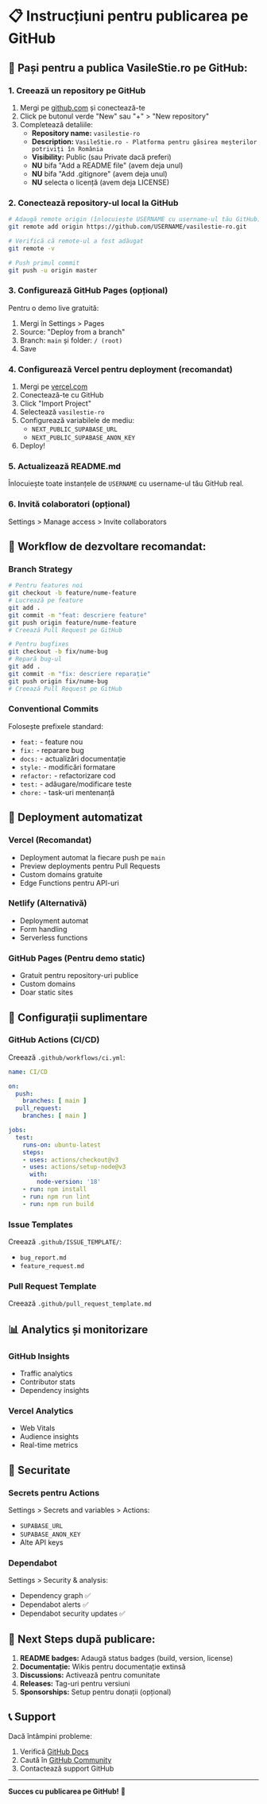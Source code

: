 # 📋 Instrucțiuni pentru publicarea pe GitHub

## 🚀 Pași pentru a publica VasileStie.ro pe GitHub:

### 1. Creează un repository pe GitHub
1. Mergi pe [github.com](https://github.com) și conectează-te
2. Click pe butonul verde "New" sau "+" > "New repository"
3. Completează detaliile:
   - **Repository name:** `vasilestie-ro`
   - **Description:** `VasileStie.ro - Platforma pentru găsirea meșterilor potriviți în România`
   - **Visibility:** Public (sau Private dacă preferi)
   - **NU** bifa "Add a README file" (avem deja unul)
   - **NU** bifa "Add .gitignore" (avem deja unul)
   - **NU** selecta o licență (avem deja LICENSE)

### 2. Conectează repository-ul local la GitHub
```bash
# Adaugă remote origin (înlocuiește USERNAME cu username-ul tău GitHub)
git remote add origin https://github.com/USERNAME/vasilestie-ro.git

# Verifică că remote-ul a fost adăugat
git remote -v

# Push primul commit
git push -u origin master
```

### 3. Configurează GitHub Pages (opțional)
Pentru o demo live gratuită:
1. Mergi în Settings > Pages
2. Source: "Deploy from a branch"
3. Branch: `main` și folder: `/ (root)`
4. Save

### 4. Configurează Vercel pentru deployment (recomandat)
1. Mergi pe [vercel.com](https://vercel.com)
2. Conectează-te cu GitHub
3. Click "Import Project"
4. Selectează `vasilestie-ro`
5. Configurează variabilele de mediu:
   - `NEXT_PUBLIC_SUPABASE_URL`
   - `NEXT_PUBLIC_SUPABASE_ANON_KEY`
6. Deploy!

### 5. Actualizează README.md
Înlocuiește toate instanțele de `USERNAME` cu username-ul tău GitHub real.

### 6. Invită colaboratori (opțional)
Settings > Manage access > Invite collaborators

## 🔄 Workflow de dezvoltare recomandat:

### Branch Strategy
```bash
# Pentru features noi
git checkout -b feature/nume-feature
# Lucrează pe feature
git add .
git commit -m "feat: descriere feature"
git push origin feature/nume-feature
# Creează Pull Request pe GitHub

# Pentru bugfixes
git checkout -b fix/nume-bug
# Repară bug-ul
git add .
git commit -m "fix: descriere reparație"
git push origin fix/nume-bug
# Creează Pull Request pe GitHub
```

### Conventional Commits
Folosește prefixele standard:
- `feat:` - feature nou
- `fix:` - reparare bug
- `docs:` - actualizări documentație
- `style:` - modificări formatare
- `refactor:` - refactorizare cod
- `test:` - adăugare/modificare teste
- `chore:` - task-uri mentenanță

## 🚀 Deployment automatizat

### Vercel (Recomandat)
- Deployment automat la fiecare push pe `main`
- Preview deployments pentru Pull Requests
- Custom domains gratuite
- Edge Functions pentru API-uri

### Netlify (Alternativă)
- Deployment automat
- Form handling
- Serverless functions

### GitHub Pages (Pentru demo static)
- Gratuit pentru repository-uri publice
- Custom domains
- Doar static sites

## 🔧 Configurații suplimentare

### GitHub Actions (CI/CD)
Creează `.github/workflows/ci.yml`:
```yaml
name: CI/CD

on:
  push:
    branches: [ main ]
  pull_request:
    branches: [ main ]

jobs:
  test:
    runs-on: ubuntu-latest
    steps:
    - uses: actions/checkout@v3
    - uses: actions/setup-node@v3
      with:
        node-version: '18'
    - run: npm install
    - run: npm run lint
    - run: npm run build
```

### Issue Templates
Creează `.github/ISSUE_TEMPLATE/`:
- `bug_report.md`
- `feature_request.md`

### Pull Request Template
Creează `.github/pull_request_template.md`

## 📊 Analytics și monitorizare

### GitHub Insights
- Traffic analytics
- Contributor stats
- Dependency insights

### Vercel Analytics
- Web Vitals
- Audience insights
- Real-time metrics

## 🔐 Securitate

### Secrets pentru Actions
Settings > Secrets and variables > Actions:
- `SUPABASE_URL`
- `SUPABASE_ANON_KEY`
- Alte API keys

### Dependabot
Settings > Security & analysis:
- Dependency graph ✅
- Dependabot alerts ✅
- Dependabot security updates ✅

## 🎯 Next Steps după publicare:

1. **README badges:** Adaugă status badges (build, version, license)
2. **Documentație:** Wikis pentru documentație extinsă
3. **Discussions:** Activează pentru comunitate
4. **Releases:** Tag-uri pentru versiuni
5. **Sponsorships:** Setup pentru donații (opțional)

## 📞 Support

Dacă întâmpini probleme:
1. Verifică [GitHub Docs](https://docs.github.com)
2. Caută în [GitHub Community](https://github.community)
3. Contactează support GitHub

---

**Succes cu publicarea pe GitHub!** 🚀
